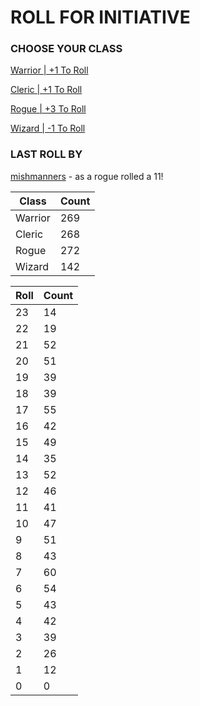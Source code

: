 # ROLL FOR INITIATIVE
### CHOOSE YOUR CLASS

[Warrior | +1 To Roll](https://github.com/benjaminsampica/benjaminsampica/issues/new?title=roll%7Cwarrior&body=Just+click+%27Submit+new+issue%27.)

[Cleric | +1 To Roll](https://github.com/benjaminsampica/benjaminsampica/issues/new?title=roll%7Ccleric&body=Just+click+%27Submit+new+issue%27.)

[Rogue | +3 To Roll](https://github.com/benjaminsampica/benjaminsampica/issues/new?title=roll%7Crogue&body=Just+click+%27Submit+new+issue%27.)

[Wizard | -1 To Roll](https://github.com/benjaminsampica/benjaminsampica/issues/new?title=roll%7Cwizard&body=Just+click+%27Submit+new+issue%27.)
### LAST ROLL BY
[mishmanners](https://www.github.com/mishmanners) - as a rogue rolled a 11!

|Class|Count|
|-|-|
|Warrior|269|
|Cleric|268|
|Rogue|272|
|Wizard|142|

|Roll|Count|
|-|-|
|23|14
|22|19
|21|52
|20|51
|19|39
|18|39
|17|55
|16|42
|15|49
|14|35
|13|52
|12|46
|11|41
|10|47
|9|51
|8|43
|7|60
|6|54
|5|43
|4|42
|3|39
|2|26
|1|12
|0|0
